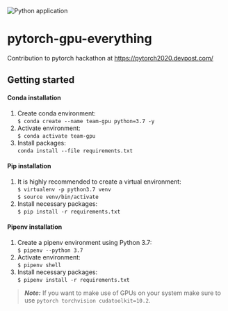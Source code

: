 ![Python application](https://github.com/lukasfolle/pytorch-gpu-everything/workflows/Python%20application/badge.svg)

# pytorch-gpu-everything
Contribution to pytorch hackathon at https://pytorch2020.devpost.com/

## Getting started

#### Conda installation
1. Create conda environment: \
`$ conda create --name team-gpu python=3.7 -y`
2. Activate environment: \
`$ conda activate team-gpu`
3. Install packages: \
`conda install --file requirements.txt`

#### Pip installation
1. It is highly recommended to create a virtual environment: \
`$ virtualenv -p python3.7 venv` \
`$ source venv/bin/activate`
2. Install necessary packages: \
`$ pip install -r requirements.txt`

#### Pipenv installation
1. Create a pipenv environment using Python 3.7:\
`$ pipenv --python 3.7`
2. Activate environment: \
`$ pipenv shell`
3. Install necessary packages:\
`$ pipenv install -r requirements.txt`

> **_Note:_**  If you want to make use of GPUs on your system make sure to use `pytorch torchvision cudatoolkit=10.2`.
